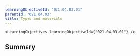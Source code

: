 ```yaml
---
learningObjectiveId: "021.04.03.01"
parentId: "021.04.03"
title: Types and materials
---
```


```tsx eval
<LearningObjectives learningObjectiveId={"021.04.03.01"} />
```

## Summary
